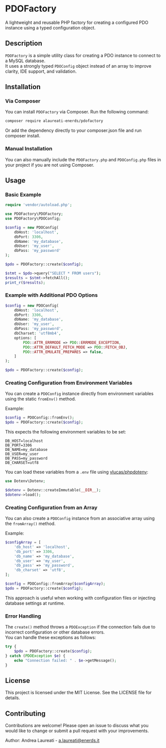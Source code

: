 # PDOFactory

A lightweight and reusable PHP factory for creating a configured PDO instance using a typed configuration object.

## Description

`PDOFactory` is a simple utility class for creating a PDO instance to connect to a MySQL database.  
It uses a strongly typed `PDOConfig` object instead of an array to improve clarity, IDE support, and validation.

## Installation

### Via Composer

You can install `PDOFactory` via Composer. Run the following command:

```bash
composer require alaureati-enerds/pdofactory
```

Or add the dependency directly to your composer.json file and run composer install.

### Manual Installation

You can also manually include the `PDOFactory.php` and `PDOConfig.php` files in your project if you are not using Composer.

## Usage

### Basic Example

```php
require 'vendor/autoload.php';

use PDOFactory\PDOFactory;
use PDOFactory\PDOConfig;

$config = new PDOConfig(
    dbHost: 'localhost',
    dbPort: 3306,
    dbName: 'my_database',
    dbUser: 'my_user',
    dbPass: 'my_password'
);

$pdo = PDOFactory::create($config);

$stmt = $pdo->query("SELECT * FROM users");
$results = $stmt->fetchAll();
print_r($results);
```

### Example with Additional PDO Options

```php
$config = new PDOConfig(
    dbHost: 'localhost',
    dbPort: 3306,
    dbName: 'my_database',
    dbUser: 'my_user',
    dbPass: 'my_password',
    dbCharset: 'utf8mb4',
    options: [
        PDO::ATTR_ERRMODE => PDO::ERRMODE_EXCEPTION,
        PDO::ATTR_DEFAULT_FETCH_MODE => PDO::FETCH_OBJ,
        PDO::ATTR_EMULATE_PREPARES => false,
    ]
);

$pdo = PDOFactory::create($config);
```

### Creating Configuration from Environment Variables

You can create a `PDOConfig` instance directly from environment variables using the static `fromEnv()` method.

Example:

```php
$config = PDOConfig::fromEnv();
$pdo = PDOFactory::create($config);
```

This expects the following environment variables to be set:

```
DB_HOST=localhost
DB_PORT=3306
DB_NAME=my_database
DB_USER=my_user
DB_PASS=my_password
DB_CHARSET=utf8
```

You can load these variables from a `.env` file using [vlucas/phpdotenv](https://github.com/vlucas/phpdotenv):

```php
use Dotenv\Dotenv;

$dotenv = Dotenv::createImmutable(__DIR__);
$dotenv->load();
```

### Creating Configuration from an Array

You can also create a `PDOConfig` instance from an associative array using the `fromArray()` method.

Example:

```php
$configArray = [
    'db_host' => 'localhost',
    'db_port' => 3306,
    'db_name' => 'my_database',
    'db_user' => 'my_user',
    'db_pass' => 'my_password',
    'db_charset' => 'utf8',
];

$config = PDOConfig::fromArray($configArray);
$pdo = PDOFactory::create($config);
```

This approach is useful when working with configuration files or injecting database settings at runtime.

### Error Handling

The `create()` method throws a `PDOException` if the connection fails due to incorrect configuration or other database errors.  
You can handle these exceptions as follows:

```php
try {
    $pdo = PDOFactory::create($config);
} catch (PDOException $e) {
    echo "Connection failed: " . $e->getMessage();
}
```

## License

This project is licensed under the MIT License. See the LICENSE file for details.

## Contributing

Contributions are welcome! Please open an issue to discuss what you would like to change or submit a pull request with your improvements.

Author: Andrea Laureati - a.laureati@enerds.it
